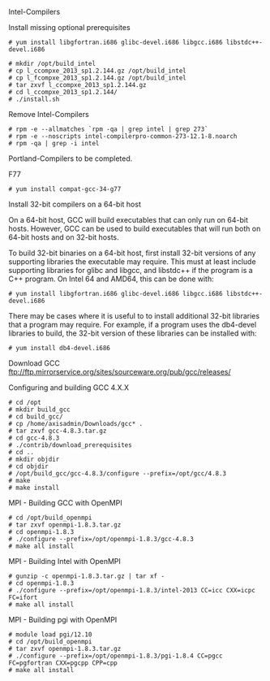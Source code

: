 Intel-Compilers

Install missing optional prerequisites
```
# yum install libgfortran.i686 glibc-devel.i686 libgcc.i686 libstdc++-devel.i686
```
```
# mkdir /opt/build_intel
# cp l_ccompxe_2013_sp1.2.144.gz /opt/build_intel
# cp l_fcompxe_2013_sp1.2.144.gz /opt/build_intel
# tar zxvf l_ccompxe_2013_sp1.2.144.gz
# cd l_ccompxe_2013_sp1.2.144/
# ./install.sh
```
Remove Intel-Compilers
```
# rpm -e --allmatches `rpm -qa | grep intel | grep 273`
# rpm -e --noscripts intel-compilerpro-common-273-12.1-8.noarch
# rpm -qa | grep -i intel
```
Portland-Compilers
to be completed.

F77
```
# yum install compat-gcc-34-g77
```
Install 32-bit compilers on a 64-bit host

On a 64-bit host, GCC will build executables that can only run on 64-bit hosts. 
However, GCC can be used to build executables that will run both on 64-bit hosts and on 32-bit hosts.

To build 32-bit binaries on a 64-bit host, 
first install 32-bit versions of any supporting libraries the executable may require. 
This must at least include supporting libraries for glibc and libgcc, and libstdc++ if the program is a C++ program. 
On Intel 64 and AMD64, this can be done with: 
```
# yum install libgfortran.i686 glibc-devel.i686 libgcc.i686 libstdc++-devel.i686
```
There may be cases where it is useful to to install additional 32-bit libraries that a program may require. 
For example, if a program uses the db4-devel libraries to build, 
the 32-bit version of these libraries can be installed with: 
```
# yum install db4-devel.i686   
```

Download GCC ftp://ftp.mirrorservice.org/sites/sourceware.org/pub/gcc/releases/

Configuring and building GCC 4.X.X 
``` 
# cd /opt
# mkdir build_gcc
# cd build_gcc/
# cp /home/axisadmin/Downloads/gcc* .
# tar zxvf gcc-4.8.3.tar.gz
# cd gcc-4.8.3
# ./contrib/download_prerequisites
# cd ..
# mkdir objdir
# cd objdir
# /opt/build_gcc/gcc-4.8.3/configure --prefix=/opt/gcc/4.8.3
# make
# make install
```
MPI - Building GCC with OpenMPI 
```
# cd /opt/build_openmpi
# tar zxvf openmpi-1.8.3.tar.gz
# cd openmpi-1.8.3
# ./configure --prefix=/opt/openmpi-1.8.3/gcc-4.8.3
# make all install
```
MPI - Building Intel with OpenMPI 
```
# gunzip -c openmpi-1.8.3.tar.gz | tar xf -
# cd openmpi-1.8.3
# ./configure --prefix=/opt/openmpi-1.8.3/intel-2013 CC=icc CXX=icpc FC=ifort
# make all install
```
MPI - Building pgi with OpenMPI 
```
# module load pgi/12.10
# cd /opt/build_openmpi
# tar zxvf openmpi-1.8.3.tar.gz
# ./configure --prefix=/opt/openmpi-1.8.3/pgi-1.8.4 CC=pgcc FC=pgfortran CXX=pgcpp CPP=cpp
# make all install
```
